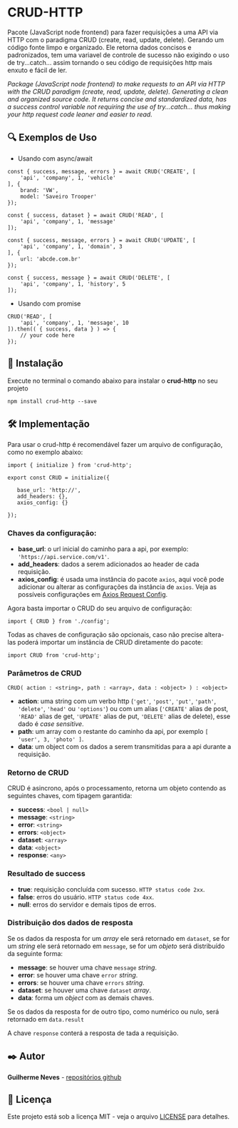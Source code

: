 # CRUD-HTTP

Pacote (JavaScript node frontend) para fazer requisições a uma API via HTTP com o paradigma CRUD (create, read, update, delete). Gerando um código fonte limpo e organizado. Ele retorna dados concisos e padronizados, tem uma variavel de controle de sucesso não exigindo o uso de try...catch... assim tornando o seu código de requisições http mais enxuto e fácil de ler.

*Package (JavaScript node frontend) to make requests to an API via HTTP with the CRUD paradigm (create, read, update, delete). Generating a clean and organized source code. It returns concise and standardized data, has a success control variable not requiring the use of try...catch... thus making your http request code leaner and easier to read.*

## 🔍 Exemplos de Uso

 - Usando com async/await

```
const { success, message, errors } = await CRUD('CREATE', [
    'api', 'company', 1, 'vehicle'
], {
    brand: 'VW',
    model: 'Saveiro Trooper'
});

const { success, dataset } = await CRUD('READ', [
    'api', 'company', 1, 'message'
]);

const { success, message, errors } = await CRUD('UPDATE', [
    'api', 'company', 1, 'domain', 3
], {
    url: 'abcde.com.br'
});

const { success, message } = await CRUD('DELETE', [
    'api', 'company', 1, 'history', 5
]);
```

 - Usando com promise

```
CRUD('READ', [
    'api', 'company', 1, 'message', 10
]).then(( { success, data } ) => {
    // your code here
});
```

## 🚀 Instalação


Execute no terminal o comando abaixo para instalar o **crud-http** no seu projeto

```
npm install crud-http --save
```

## 🛠️ Implementação

 Para usar o crud-http é recomendável fazer um arquivo de configuração, como no exemplo abaixo:

 ```
import { initialize } from 'crud-http';

export const CRUD = initialize({

    base_url: 'http://',
    add_headers: {},
    axios_config: {}

});

 ```

 ### Chaves da configuração:
 
  - **base_url**: o url inicial do caminho para a api, por exemplo: ```'https://api.service.com/v1'```.
  - **add_headers**: dados a serem adicionados ao header de cada requisição.
  - **axios_config**: é usada uma instância do pacote ```axios```, aqui você pode adicionar ou alterar as configurações da instância de ```axios```. Veja as possíveis configurações em [Axios Request Config](https://axios-http.com/docs/req_config).

Agora basta importar o CRUD do seu arquivo de configuração:
```
import { CRUD } from './config';
```
Todas as chaves de configuração são opcionais, caso não precise altera-las poderá importar um instância de CRUD diretamente do pacote:

```
import CRUD from 'crud-http';
```

### Parâmetros de CRUD

```
CRUD( action : <string>, path : <array>, data : <object> ) : <object>
```

 - **action**: uma string com um verbo http (```'get'```, ```'post'```, ```'put'```, ```'path'```, ```'delete'```, ```'head'``` ou ```'options'```) ou com um alias (```'CREATE'``` alias de post, ```'READ'``` alias de get, ```'UPDATE'``` alias de put, ```'DELETE'``` alias de delete), esse dado é *case sensitive*.
 - **path**: um array com o restante do caminho da api, por exemplo ```[ 'user', 3, 'photo' ]```.
 - **data**: um object com os dados a serem transmitidas para a api durante a requisição.

### Retorno de CRUD

CRUD é asincrono, após o processamento, retorna um objeto contendo as seguintes chaves, com tipagem garantida:

 - **success**: ```<bool | null>```
 - **message**: ```<string>```
 - **error**: ```<string>```
 - **errors**: ```<object>```
 - **dataset**: ```<array>```
 - **data**: ```<object>```
 - **response**: ```<any>```

### Resultado de **success**

 - **true**: requisição concluída com sucesso. ```HTTP status code 2xx```.
 - **false**: erros do usuário. ```HTTP status code 4xx```.
 - **null**: erros do servidor e demais tipos de erros.

### Distribuição dos dados de resposta

 Se os dados da resposta for um *array* ele será retornado em ```dataset```, se for um *string* ele será retornado em ```message```, se for um *objeto* será distribuído da seguinte forma:

 - **message**: se houver uma chave ```message``` *string*.
 - **error**: se houver uma chave ```error``` *string*.
 - **errors**: se houver uma chave ```errors``` *string*.
 - **dataset**: se houver uma chave ```dataset``` *array*.
 - **data**: forma um *object* com as demais chaves.
 
 Se os dados da resposta for de outro tipo, como numérico ou nulo, será retornado em ```data.result```

 A chave ```response``` conterá a resposta de tada a requisição.

## ✒️ Autor

  **Guilherme Neves** - [repositórios github](https://github.com/guilhermeasn/)

## 📄 Licença

Este projeto está sob a licença MIT - veja o arquivo [LICENSE](https://github.com/guilhermeasn/CRUD-HTTP/blob/master/LICENSE) para detalhes.
